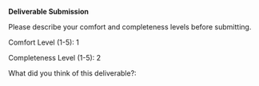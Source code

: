 **Deliverable Submission**

Please describe your comfort and completeness levels before submitting.

Comfort Level (1-5): 1

Completeness Level (1-5): 2

What did you think of this deliverable?:
